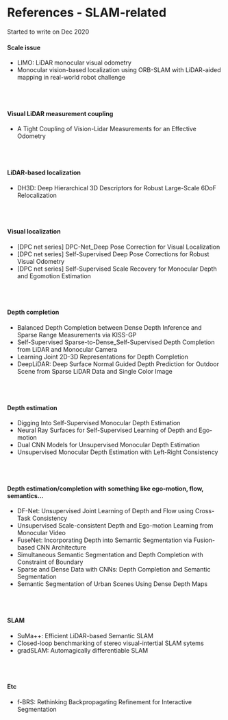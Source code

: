 # References - SLAM-related

Started to write on Dec 2020

#### Scale issue
- LIMO: LiDAR monocular visual odometry
- Monocular vision-based localization using ORB-SLAM with LiDAR-aided mapping in real-world robot challenge
<br/>
<br/>


#### Visual LiDAR measurement coupling
- A Tight Coupling of Vision-Lidar Measurements for an Effective Odometry
<br/>
<br/>


#### LiDAR-based localization
- DH3D: Deep Hierarchical 3D Descriptors for Robust Large-Scale 6DoF Relocalization
<br/>
<br/>


#### Visual localization
- [DPC net series] DPC-Net_Deep Pose Correction for Visual Localization
- [DPC net series] Self-Supervised Deep Pose Corrections for Robust Visual Odometry
- [DPC net series] Self-Supervised Scale Recovery for Monocular Depth and Egomotion Estimation
<br/>
<br/>


#### Depth completion
- Balanced Depth Completion between Dense Depth Inference and Sparse Range Measurements via KISS-GP
- Self-Supervised Sparse-to-Dense_Self-Supervised Depth Completion from LiDAR and Monocular Camera
- Learning Joint 2D-3D Representations for Depth Completion
- DeepLiDAR: Deep Surface Normal Guided Depth Prediction for Outdoor Scene from Sparse LiDAR Data and Single Color Image
<br/>
<br/>


#### Depth estimation
- Digging Into Self-Supervised Monocular Depth Estimation
- Neural Ray Surfaces for Self-Supervised Learning of Depth and Ego-motion
- Dual CNN Models for Unsupervised Monocular Depth Estimation
- Unsupervised Monocular Depth Estimation with Left-Right Consistency
<br/>
<br/>


#### Depth estimation/completion with something like ego-motion, flow, semantics...
- DF-Net: Unsupervised Joint Learning of Depth and Flow using Cross-Task Consistency
- Unsupervised Scale-consistent Depth and Ego-motion Learning from Monocular Video
- FuseNet: Incorporating Depth into Semantic Segmentation via Fusion-based CNN Architecture
- Simultaneous Semantic Segmentation and Depth Completion with Constraint of Boundary
- Sparse and Dense Data with CNNs: Depth Completion and Semantic Segmentation
- Semantic Segmentation of Urban Scenes Using Dense Depth Maps
<br/>
<br/>


#### SLAM
- SuMa++: Efficient LiDAR-based Semantic SLAM
- Closed-loop benchmarking of stereo visual-intertial SLAM sytems
- gradSLAM: Automagically differentiable SLAM
<br/>
<br/>


#### Etc
- f-BRS: Rethinking Backpropagating Refinement for Interactive Segmentation
<br/>
<br/>


